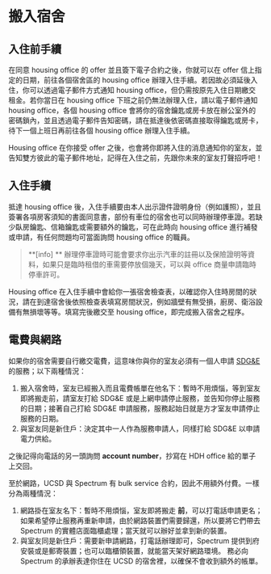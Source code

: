 # 搬入宿舍
## 入住前手續
在同意 housing office 的 offer 並且簽下電子合約之後，你就可以在 offer 信上指定的日期，前往各個宿舍區的 housing office 辦理入住手續。若因故必須延後入住，你可以透過電子郵件方式通知 housing office，但仍需按原先入住日期繳交租金。若你當日在 housing office 下班之前仍無法辦理入住，請以電子郵件通知 housing office，各個 housing office 會將你的宿舍鑰匙或房卡放在辦公室外的密碼鎖內，並且透過電子郵件告知密碼，請在抵達後依密碼直接取得鑰匙或房卡，待下一個上班日再前往各個 housing office 辦理入住手續。

Housing office 在你接受 offer 之後，也會將你即將入住的消息通知你的室友，並告知雙方彼此的電子郵件地址，記得在入住之前，先跟你未來的室友打聲招呼吧！


## 入住手續
抵達 housing office 後，入住手續要由本人出示證件證明身份（例如護照），並且簽署各項房客須知的書面同意書，部份有車位的宿舍也可以同時辦理停車證。若缺少臥房鑰匙、信箱鑰匙或需要額外的鑰匙，可在此時向 housing office 進行補發或申請，有任何問題均可當面詢問 housing office 的職員。
> **[info] **
> 辦理停車證時可能會要求你出示汽車的註冊以及保險證明等資料，如果只是臨時租借的車需要停放個幾天，可以與 office 商量申請臨時停車許可。

Housing office 在入住手續中會給你一張宿舍檢查表，以確認你入住時房間的狀況，請在到達宿舍後依照檢查表填寫房間狀況，例如牆壁有無受損，廚房、衛浴設備有無損壞等等。填寫完後繳交至 housing office，即完成搬入宿舍之程序。

## 電費與網路
如果你的宿舍需要自行繳交電費，這意味你與你的室友必須有一個人申請 [SDG&E](https://www.sdge.com/) 的服務；以下兩種情況：
1. 搬入宿舍時，室友已經搬入而且電費帳單在他名下：暫時不用煩惱，等到室友即將搬走前，請室友打給 SDG&E 或是上網申請停止服務，並告知你停止服務的日期；接著自己打給 SDG&E 申請服務，服務起始日就是方才室友申請停止服務的日期。
2. 與室友同是新住戶：決定其中一人作為服務申請人，同樣打給 SDG&E 以申請電力供給。

之後記得向電話的另一頭詢問 **account number**，抄寫在 HDH office 給的單子上交回。

至於網路，UCSD 與 Spectrum 有 bulk service 合約，因此不用額外付費。一樣分為兩種情況：
1. 網路掛在室友名下：暫時不用煩惱，室友即將搬走 **前**，可以打電話申請更名；如果希望停止服務再重新申請，由於網路裝置們需要歸還，所以要將它們帶去 Spectrum 的實體店面臨櫃處理；當天就可以辦好並拿到新的裝置。
2. 與室友同是新住戶：需要新申請網路，打電話辦理即可，Spectrum 提供到府安裝或是郵寄裝置；也可以臨櫃領裝置，就能當天架好網路環境。
務必向 Spectrum 的承辦表達你住在 UCSD 的宿舍裡，以確保不會收到額外的帳單。
